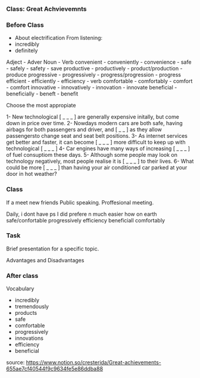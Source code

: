 ### Class: Great Achvievemnts

### Before Class

- About electrification
From listening:
- incredibly
- definitely

Adject - Adver Noun - Verb
convenient - conveniently - convenience -
safe     - safely    - safety   - save
productive - productively - product/production - produce
progressive - progressively - progress/progression - progress
efficient - efficiently - efficiency - verb
comfortable - comfortably - comfort - comfort
innovative - innovatively - innovation - innovate
beneficial - beneficially - beneft - benefit

Choose the most appropiate

1- New technological  [ _ _ _ ] are generally expensive initally, but come down in price over time.
2- Nowdays modern cars are both safe, having airbags for both passengers and driver, and
[ _ _ ] as they allow passengersto change seat and seat belt positions.
3- As internet services get better and faster, it can become [ _ _ _ ] more difficult to keep up with technological
[ _ _ _ ] 
4- Car engines have many ways of increasing [ _ _ _ ] of fuel consuptiom these days.
5- Although some people may look on technology negatively, most people realise it is [ _ _ _ ] to their lives.
6- What could be more [ _ _ _ ] than having your air conditioned car parked at your door in hot weather?


### Class

 If a meet new friends
 Public speaking.
 Proffesional meeting.
 
 Daily, i dont have ps
 I did prefere n
much easier
how on earth 
safe/confortable
progressively
efficiency
beneficiall
comfortably

### Task

Brief presentation for a specific topic.

Advantages and Disadvantages


### After class

Vocabulary

- incredibly
- tremendously
- products
- safe
- comfortable
- progressively
- innovations
- efficiency
- beneficial



source: https://www.notion.so/cresterida/Great-achievements-655ae7cf40544f9c9634fe5e86ddba88













